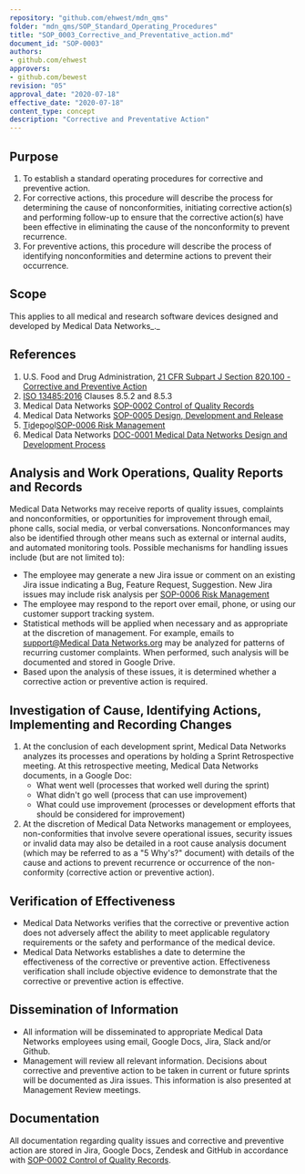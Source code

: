 ```yaml
---
repository: "github.com/ehwest/mdn_qms"
folder: "mdn_qms/SOP_Standard_Operating_Procedures"
title: "SOP_0003_Corrective_and_Preventative_action.md"
document_id: "SOP-0003"
authors:
- github.com/ehwest
approvers:
- github.com/bewest
revision: "05"
approval_date: "2020-07-18"
effective_date: "2020-07-18"
content_type: concept
description: "Corrective and Preventative Action"
---
```



## Purpose

1. To establish a standard operating procedures for corrective and preventive action.
2. For corrective actions, this procedure will describe the process for determining the cause of nonconformities, initiating corrective action(s) and performing follow-up to ensure that the corrective action(s) have been effective in eliminating the cause of the nonconformity to prevent recurrence.
3. For preventive actions, this procedure will describe the process of identifying nonconformities and determine actions to prevent their occurrence.

## Scope

This applies to all medical and research software devices designed and developed by Medical Data Networks_._

## References

1. U.S. Food and Drug Administration, [21 CFR Subpart J Section 820.100 - Corrective and Preventive Action](https://www.accessdata.fda.gov/scripts/cdrh/cfdocs/cfCFR/CFRSearch.cfm?fr=820.100)
2. [ISO 13485:2016](https://www.iso.org/standard/59752.html) Clauses 8.5.2 and 8.5.3
3. Medical Data Networks [SOP-0002 Control of Quality Records](https://docs.google.com/document/d/11CaVJcIHQPp6gvABqF2QZAErC3ewIbw1SPJO8AEm7Y0/edit#heading=h.usyasxjjdsru)
4. Medical Data Networks [SOP-0005 Design, Development and Release](https://docs.google.com/document/d/19vWtyDNesVyxE5gKXwppgRGWvn-EXrttCLJH5nRys1U/edit#heading=h.ehyx1pcwafdd)
5. [T](https://docs.google.com/document/d/19vWtyDNesVyxE5gKXwppgRGWvn-EXrttCLJH5nRys1U/edit#heading=h.ehyx1pcwafdd)i[d](https://docs.google.com/document/d/19vWtyDNesVyxE5gKXwppgRGWvn-EXrttCLJH5nRys1U/edit#heading=h.ehyx1pcwafdd)e[p](https://docs.google.com/document/d/19vWtyDNesVyxE5gKXwppgRGWvn-EXrttCLJH5nRys1U/edit#heading=h.ehyx1pcwafdd)o[o](https://docs.google.com/document/d/19vWtyDNesVyxE5gKXwppgRGWvn-EXrttCLJH5nRys1U/edit#heading=h.ehyx1pcwafdd)l[SOP-0006 Risk Management](https://github.com/ehwest/mdn_quality_system/blob/master/01_Standard_Operating_Procedures/SOP-0006_Risk_Management.md)
6. Medical Data Networks [DOC-0001 Medical Data Networks Design and Development Process](https://docs.google.com/document/d/1OiK40Vye-rWOhkOdwPl7U4jZzvtuluqaxmvYDRAMINo/edit#heading=h.16khdqx8798f)

## Analysis and Work Operations, Quality Reports and Records

Medical Data Networks may receive reports of quality issues, complaints and nonconformities, or opportunities for improvement through email, phone calls, social media, or verbal conversations. Nonconformances may also be identified through other means such as external or internal audits, and automated monitoring tools. Possible mechanisms for handling issues include (but are not limited to):

 * The employee may generate a new Jira issue or comment on an existing Jira issue indicating a Bug, Feature Request, Suggestion. New Jira issues may include risk analysis per [SOP-0006 Risk Management](https://github.com/ehwest/mdn_quality_system/blob/master/01_Standard_Operating_Procedures/SOP-0002_Control_of_Quality_Records.md)
 * The employee may respond to the report over email, phone, or using our customer support tracking system.
 * Statistical methods will be applied when necessary and as appropriate at the discretion of management. For example, emails to [support@Medical Data Networks.org](mailto:support@tidepool.org) may be analyzed for patterns of recurring customer complaints. When performed, such analysis will be documented and stored in Google Drive.
 * Based upon the analysis of these issues, it is determined whether a corrective action or preventive action is required.

## Investigation of Cause, Identifying Actions, Implementing and Recording Changes

1. At the conclusion of each development sprint, Medical Data Networks analyzes its processes and operations by holding a Sprint Retrospective meeting. At this retrospective meeting, Medical Data Networks documents, in a Google Doc:
    * What went well (processes that worked well during the sprint)
    * What didn&#39;t go well (process that can use improvement)
    *  What could use improvement (processes or development efforts that should be considered for improvement)
2. At the discretion of Medical Data Networks management or employees, non-conformities that involve severe operational issues, security issues or invalid data may also be detailed in a root cause analysis document (which may be referred to as a &quot;5 Why&#39;s?&quot; document) with details of the cause and actions to prevent recurrence or occurrence of the non-conformity (corrective action or preventive action).

## Verification of Effectiveness

 * Medical Data Networks verifies that the corrective or preventive action does not adversely affect the ability to meet applicable regulatory requirements or the safety and performance of the medical device.
 * Medical Data Networks establishes a date to determine the effectiveness of the corrective or preventive action. Effectiveness verification shall include objective evidence to demonstrate that the corrective or preventive action is effective.

## Dissemination of Information

 * All information will be disseminated to appropriate Medical Data Networks employees using email, Google Docs, Jira, Slack and/or Github.
 * Management will review all relevant information. Decisions about corrective and preventive action to be taken in current or future sprints will be documented as Jira issues. This information is also presented at Management Review meetings.

## Documentation

All documentation regarding quality issues and corrective and preventive action are stored in Jira, Google Docs, Zendesk and GitHub in accordance with [SOP-0002 Control of Quality Records](https://github.com/ehwest/mdn_quality_system/blob/master/01_Standard_Operating_Procedures/SOP-0002_Control_of_Quality_Records.md).
